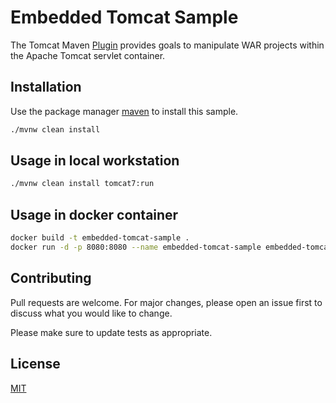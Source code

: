 
# Embedded Tomcat Sample

The Tomcat Maven [Plugin](https://tomcat.apache.org/maven-plugin-2.0/index.html) provides goals to manipulate WAR projects within the Apache Tomcat servlet container.

## Installation

Use the package manager [maven](https://maven.apache.org/install.html) to install this sample.

```bash
./mvnw clean install
```

## Usage in local workstation

```bash
./mvnw clean install tomcat7:run

```

## Usage in docker container

```bash
docker build -t embedded-tomcat-sample .
docker run -d -p 8080:8080 --name embedded-tomcat-sample embedded-tomcat-sample .
```

## Contributing
Pull requests are welcome. For major changes, please open an issue first to discuss what you would like to change.

Please make sure to update tests as appropriate.

## License
[MIT](https://choosealicense.com/licenses/mit/)